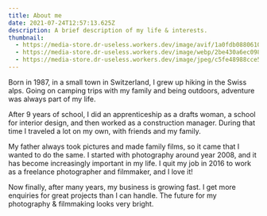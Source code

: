 ```yaml
---
title: About me
date: 2021-07-24T12:57:13.625Z
description: A brief description of my life & interests.
thumbnail:
  - https://media-store.dr-useless.workers.dev/image/avif/1a0fdb08806101380750ea7909bb047728f6f3b59aa4fd5ff41528673617eb2d
  - https://media-store.dr-useless.workers.dev/image/webp/2be430a6ec09805f2e16cc4653aeb930e1147c8e426ff55f65bb5c54bd001191
  - https://media-store.dr-useless.workers.dev/image/jpeg/c5fe48988cce541dfd29cc8e9925bfdd54e8391d395b3c18e09fa97a6c6d158c
---
```

Born in 1987, in a small town in Switzerland, I grew up hiking in the Swiss alps. Going on camping trips with my family and being outdoors, adventure was always part of my life.

After 9 years of school, I did an apprenticeship as a drafts woman, a school for interior design, and then worked as a construction manager. During that time I traveled a lot on my own, with friends and my family.

My father always took pictures and made family films, so it came that I wanted to do the same. I started with photography around year 2008, and it has become increasingly important in my life. I quit my job in 2016 to work as a freelance photographer and filmmaker, and I love it!

Now finally, after many years, my business is growing fast. I get more enquiries for great projects than I can handle. The future for my photography & filmmaking looks very bright.